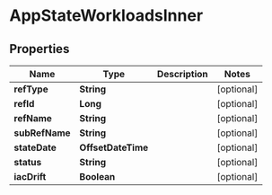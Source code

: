 

# AppStateWorkloadsInner


## Properties

| Name | Type | Description | Notes |
|------------ | ------------- | ------------- | -------------|
|**refType** | **String** |  |  [optional] |
|**refId** | **Long** |  |  [optional] |
|**refName** | **String** |  |  [optional] |
|**subRefName** | **String** |  |  [optional] |
|**stateDate** | **OffsetDateTime** |  |  [optional] |
|**status** | **String** |  |  [optional] |
|**iacDrift** | **Boolean** |  |  [optional] |



